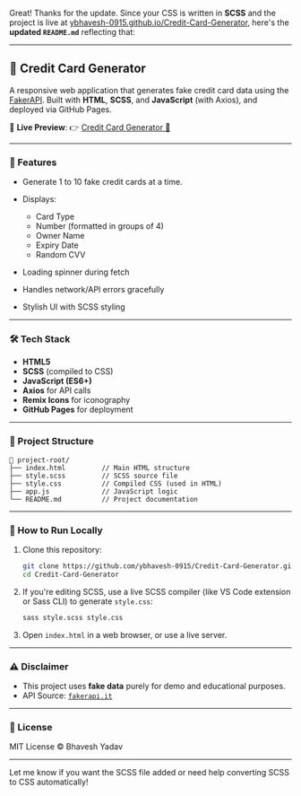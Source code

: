 Great! Thanks for the update. Since your CSS is written in **SCSS** and the project is live at [ybhavesh-0915.github.io/Credit-Card-Generator](https://ybhavesh-0915.github.io/Credit-Card-Generator/), here's the **updated `README.md`** reflecting that:

---

## 📇 Credit Card Generator

A responsive web application that generates fake credit card data using the [FakerAPI](https://fakerapi.it/). Built with **HTML**, **SCSS**, and **JavaScript** (with Axios), and deployed via GitHub Pages.

🔗 **Live Preview**:
👉 [Credit Card Generator 🔗](https://ybhavesh-0915.github.io/Credit-Card-Generator/)

---

### 🚀 Features

* Generate 1 to 10 fake credit cards at a time.
* Displays:

  * Card Type
  * Number (formatted in groups of 4)
  * Owner Name
  * Expiry Date
  * Random CVV
* Loading spinner during fetch
* Handles network/API errors gracefully
* Stylish UI with SCSS styling

---

### 🛠️ Tech Stack

* **HTML5**
* **SCSS** (compiled to CSS)
* **JavaScript (ES6+)**
* **Axios** for API calls
* **Remix Icons** for iconography
* **GitHub Pages** for deployment

---

### 📂 Project Structure

```
📁 project-root/
├── index.html         // Main HTML structure
├── style.scss         // SCSS source file
├── style.css          // Compiled CSS (used in HTML)
├── app.js             // JavaScript logic
└── README.md          // Project documentation
```

---

### 🧪 How to Run Locally

1. Clone this repository:

   ```bash
   git clone https://github.com/ybhavesh-0915/Credit-Card-Generator.git
   cd Credit-Card-Generator
   ```

2. If you're editing SCSS, use a live SCSS compiler (like VS Code extension or Sass CLI) to generate `style.css`:

   ```bash
   sass style.scss style.css
   ```

3. Open `index.html` in a web browser, or use a live server.

---

### ⚠️ Disclaimer

* This project uses **fake data** purely for demo and educational purposes.
* API Source: [`fakerapi.it`](https://fakerapi.it/en)

---

### 📜 License

MIT License © Bhavesh Yadav

---

Let me know if you want the SCSS file added or need help converting SCSS to CSS automatically!

